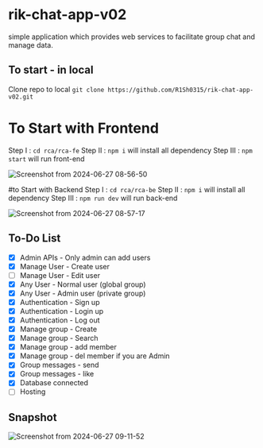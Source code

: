 # rik-chat-app-v02
simple application which provides web services to facilitate group chat and manage data.

## To start - in local

Clone repo to local
`git clone https://github.com/R1Sh0315/rik-chat-app-v02.git`

# To Start with Frontend 
Step I   : `cd rca/rca-fe`
Step II  : `npm i` will install all dependency
Step III : `npm start` will run front-end

![Screenshot from 2024-06-27 08-56-50](https://github.com/R1Sh0315/rik-chat-app-v02/assets/52277260/0aa6b66d-1069-4d96-a457-f2830f048d33)


#to Start with Backend 
Step I   : `cd rca/rca-be`
Step II  : `npm i` will install all dependency
Step III : `npm run dev` will run back-end

![Screenshot from 2024-06-27 08-57-17](https://github.com/R1Sh0315/rik-chat-app-v02/assets/52277260/21fded3a-e0c5-403e-a6fe-0247dbe312db)



## To-Do List
- [x] Admin APIs - Only admin can add users
- [x] Manage User - Create user
- [ ] Manage User - Edit user
- [x] Any User - Normal user (global group)
- [x] Any User - Admin user (private group)
- [x] Authentication - Sign up
- [x] Authentication - Login up
- [x] Authentication - Log out
- [x] Manage group - Create
- [x] Manage group - Search
- [x] Manage group - add member
- [x] Manage group - del member if you are Admin
- [x] Group messages - send
- [x] Group messages - like
- [x] Database connected
- [ ] Hosting

## Snapshot
![Screenshot from 2024-06-27 09-11-52](https://github.com/R1Sh0315/rik-chat-app-v02/assets/52277260/444a08f1-bbf0-4f74-b9f0-09953bbde3ae)


